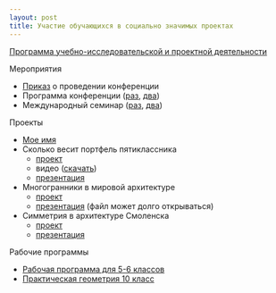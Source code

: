 ```yaml
---
layout: post
title: Участие обучающихся в социально значимых проектах
---
```


[Программа учебно-исследовательской и проектной деятельности](../content/form8/Программа-учебно-исследовательской-и-проектной-деятельности.pdf)

Мероприятия

- [Приказ](../content/form8/Приказ.jpg) о проведении конференции
- Программа конференции ([раз](../content/form8/Программа-конференции.jpg), [два](../content/form8/Программа-конференции-2.jpg))
- Международный семинар ([раз](../content/form8/Программа-международного-семинара-6-10-14-1.jpg), [два](../content/form8/Программа-международного-семинара-6-10-14-2.jpg))

Проекты

- [Мое имя](../content/form8/Проект-Мое-имя.pdf)
- Сколько весит портфель пятиклассника
   - [проект](../content/form8/Проект.Сколько-весит-портфель-пятиклассника.pdf)
   - видео ([скачать](../content/form8/Проект-Портфель-пятиклассника.avi))   
   - [презентация](../content/form8/Проект-Портфель-пятиклассника.pdf)
- Многогранники в мировой архитектуре
	- [проект](../content/form8/Многогранники-в-мировой-архитектуре.pdf)
	- [презентация](../content/form8/Презентация-Многогранники-в-мировой-архитектуре.pdf) (файл может долго открываться)
- Симметрия в архитектуре Смоленска
	- [проект](../content/form8/Симметрия-в-архитектуре-Смоленска.pdf)
	- [презентация](../content/form8/Симметрия-в-архитектуре-презентация.pdf) 


Рабочие программы

- [Рабочая программа для 5-6 классов](../content/form8/5-6-Рабочая-программа.pdf)
- [Практическая геометрия 10 класс](../content/form8/РП-по-эл-уч-предмету-10-Практическая-геометрия.pdf)

